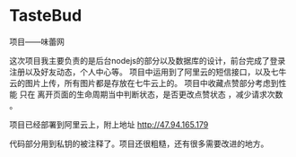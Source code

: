 # TasteBud
项目——味蕾网


这次项目我主要负责的是后台nodejs的部分以及数据库的设计，前台完成了登录注册以及好友动态，个人中心等。
项目中运用到了阿里云的短信接口，以及七牛云的图片上传，所有图片都是存放在七牛云上的。
项目中收藏点赞部分考虑到性能 只在 离开页面的生命周期当中判断状态，是否更改点赞状态 ，减少请求次数 。

项目已经部署到阿里云上，附上地址 http://47.94.165.179

代码部分用到私钥的被注释了。项目还很粗糙，还有很多需要改进的地方。


